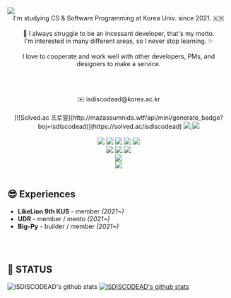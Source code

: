 <img src="https://capsule-render.vercel.app/api?type=Waving&color=auto&height=260&section=header&fontSize=45&text=😼 Jiwon Lee();&desc=Be ambitious.&" />

<div align="center">
  I'm studying CS & Software Programming at Korea Univ. since 2021. 🇰🇷
  <br><br>
  💪 I always struggle to be an incessant developer, that's my motto.<br>
  I'm interested in many different areas, so I never stop learning. ✨
  <br><br>
  I love to cooperate and work well with other developers, PMs, and designers to make a service.
  <br>
</div>

<br><br>

<div align="center">
  ✉️ isdiscodead@korea.ac.kr
  <br><br>
  [![Solved.ac
  프로필](http://mazassumnida.wtf/api/mini/generate_badge?boj=isdiscodead)](https://solved.ac/isdiscodead)
  <a href="https://isdiscodead.notion.site/94becfe970c34dc48b7651869e3f7704" target="_blank">
    <img src="https://img.shields.io/badge/Portfolio-000000?style= flat&logo=Notion&logoColor=ffffff"/>
  </a>
  <a href="https://velog.io/@isdiscodead" target="_blank">
    <img src="https://img.shields.io/badge/TechBlog-11B48A?style= flat&logo=Vimeo&logoColor=ffffff"/>
  </a>
  <br><br>
  <img src="https://img.shields.io/badge/Java-007396?style=for-the-badge&logo=Java&logoColor=white">
  <img src="https://img.shields.io/badge/C++-00599C?style=for-the-badge&logo=C++&logoColor=white">
  <img src="https://img.shields.io/badge/C-A8B9CC?style=for-the-badge&logo=C&logoColor=white">
  <img src="https://img.shields.io/badge/Python-3776AB?style=for-the-badge&logo=Python&logoColor=white">
  <img src="https://img.shields.io/badge/Swift-F05138?style=for-the-badge&logo=Swift&logoColor=white">
  <br>
  <img src="https://img.shields.io/badge/HTML-E34F26?style=for-the-badge&logo=HTML5&logoColor=white">
  <img src="https://img.shields.io/badge/CSS-1572B6?style=for-the-badge&logo=CSS3&logoColor=white">
  <img src="https://img.shields.io/badge/JS-F7DF1E?style=for-the-badge&logo=JavaScript&logoColor=white">
  <br>
  <img src="https://img.shields.io/badge/Django-092E20?style=for-the-badge&logo=Django&logoColor=white">
  <br>
  <img src="https://img.shields.io/badge/Figma-F24E1E?style=for-the-badge&logo=Figma&logoColor=white">
</div>

<br>

## 😎 Experiences 
<ul>
  <li><b>LikeLion 9th KUS</b> - member <i>(2021~)</i> </li>
  <li><b>UDR</b> - member / mento <i>(2021~)</i> </li>
  <li><b>Big-Py</b> - builder / member <i>(2021~)</i> </li>
</ul>

<br><br>

## 🔎 STATUS
![ISDISCODEAD's github stats](https://github-readme-stats.vercel.app/api?username=isdiscodead&show_icons=true)
[![ISDISCODEAD's github stats](https://github-readme-stats.vercel.app/api/top-langs/?username=isdiscodead&show_icons=true&hide_border=true&title_color=004386&icon_color=004386&layout=compact)](https://github.com/isdiscodead)
